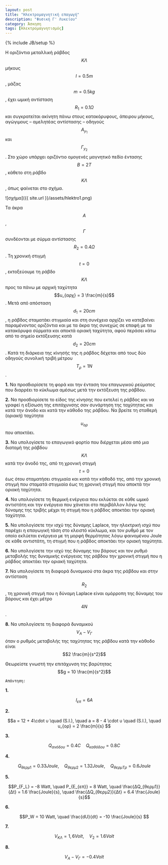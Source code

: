 ```yaml
---
layout: post
title: "Ηλεκτρομαγνητική επαγωγή"
description: "Φυσική Γ' Λυκείου"
category: Άσκηση
tags: [Ηλεκτρομαγνητισμός]
---
```

{% include JB/setup %}

Η οριζόντια μεταλλική ράβδος $$ΚΛ$$ μήκους $$l=0.5 m$$, μάζας $$m=0.5kg$$,
έχει ωμική αντίσταση $$R_1 =0.1Ω$$ και συγκρατείται ακίνητη πάνω στους
κατακόρυφους, άπειρου μήκους, αγώγιμους – αμελητέας αντίστασης – οδηγούς $$Α_{y_1}$$ και
$$Γ_{y_2}$$. Στο χώρο υπάρχει οριζόντιο ομογενές μαγνητικό πεδίο έντασης
$$Β=2Τ$$, κάθετο στη ράβδο $$ΚΛ$$, όπως φαίνεται στο σχήμα. 

![σχήμα]({{ site.url }}/assets/hlektro1.png) 

Τα άκρα $$Α$$, $$Γ$$ συνδέονται με σύρμα αντίστασης $$R_2 =0.4Ω$$.
Τη χρονική στιγμή $$t=0$$, εκτοξεύουμε τη ράβδο $$ΚΛ$$ προς τα πάνω με
αρχική ταχύτητα $$υ_{αρχ} = 3 \frac{m}{s}$$. Μετά από απόσταση $$d_1 = 20 cm$$, η ράβδος 
σταματάει στιγμιαία και στη συνέχεια αρχίζει να κατεβαίνει παραμένοντας οριζόντια
και με τα άκρα της συνεχώς σε επαφή με τα κατακόρυφα σύρματα και αποκτά οριακή ταχύτητα, 
αφού περάσει κάτω από το σημείο εκτόξευσης κατά $$d_2 = 20 cm$$. Κατά τη διάρκεια της κίνησής της
η ράβδος δέχεται από τους δύο οδηγούς συνολική τριβή μέτρου $$Τ_ρ = 1Ν$$.

**1.**  Να προσδιορίσετε τη φορά και την ένταση του επαγωγικού ρεύματος που 
διαρρέει το κύκλωμα αμέσως μετά την εκτόξευση της ράβδου.

**2.**  Να προσδιορίσετε το είδος της κίνησης που εκτελεί η ράβδος και να γραφεί η εξίσωση 
της επιτάχυνσης σαν συνάρτηση της ταχύτητας και κατά την άνοδο και κατά την κάθοδο της ράβδου. Να 
βρείτε τη σταθερή (οριακή) ταχύτητα $$υ_{ορ}$$ που αποκτάει.

**3.**  Να υπολογίσετε το επαγωγικό φορτίο που διέρχεται μέσα από μια διατομή της ράβδου $$ΚΛ$$
κατά την άνοδό της, από τη χρονική στιγμή $$t = 0$$ έως ότου σταματήσει στιγμιαία και 
κατά την κάθοδό της, από την χρονική στιγμή που σταματά στιγμιαία έως τη χρονική 
στιγμή που αποκτά την οριακή ταχύτητα. 

**4.**  Να υπολογίσετε τη θερμική ενέργεια που εκλύεται σε κάθε ωμικό αντιστάτη και την ενέργεια 
που χάνεται στο περιβάλλον λόγω της δύναμης της τριβής μέχρι τη στιγμή
που η ράβδος αποκτάει την οριακή ταχύτητα.

**5.**  Να υπολογίσετε την ισχύ της δύναμης Laplace, την ηλεκτρική ισχύ που παρέχει η επαγωγική τάση στο κλειστό κύκλωμα,
και τον ρυθμό με τον οποίο εκλύεται ενέργεια με τη μορφή θερμότητας λόγω φαινομένου Joule 
σε κάθε αντιστάτη, τη στιγμή που η ράβδος αποκτάει την οριακή ταχύτητα.

**6.**  Να υπολογίσετε την ισχύ της δύναμης του βάρους και τον ρυθμό μεταβολής της 
δυναμικής ενέργειας της ράβδου την χρονική στιγμή που η ράβδος αποκτάει την οριακή ταχύτητα.

**7.**  Να υπολογίσετε τη διαφορά δυναμικού στα άκρα της ράβδου και στην αντίσταση $$R_2$$ , τη χρονική στιγμή που 
η δύναμη Laplace είναι ομόρροπη της δύναμης του βάρους και έχει μέτρο $$4Ν$$.

**8.**  Να υπολογίσετε τη διαφορά δυναμικού $$V_Α - V_Γ$$ όταν ο ρυθμός μεταβολής της ταχύτητας 
της ράβδου κατά την κάθοδο είναι $$2 \frac{m}{s^2}$$

Θεωρείστε γνωστή την επιτάχυνση της βαρύτητας $$g = 10 \frac{m}{s^2}$$


`Απάντηση:`

**1.**

$$ Ι_{επ} = 6Α$$

**2.**

$$a = 12 + 4\cdot υ \quad (S.I.), \quad a = 8 - 4 \cdot υ  \quad (S.I.), \quad υ_{ορ} = 2 \frac{m}{s} $$ 

**3.**

$$ Q_{ανόδου} = 0.4 C \quad Q_{καθόδου} = 0.8 C $$

**4.**

$$Q_{θερμ1} = 0.33 Joule, \quad Q_{θερμ2} = 1.32 Joule, \quad Q_{θερμTρ} = 0.6 Joule$$

**5.**

$$P_{F_L} = -8 Watt, \quad P_{E_{επ}} = 8 Watt, \quad \frac{ΔQ_{θερμ1}}{Δt} = 1.6 \frac{Joule}{s}, \quad \frac{ΔQ_{θερμ2}}{Δt} = 6.4 \frac{Joule}{s}$$

**6.**

$$P_W = 10 Watt, \quad \frac{dU}{dt} = -10 \frac{Joule}{s} $$

**7.**

$$V_{ΚΛ} = 1,6 Volt, \quad V_2 = 1.6 Volt$$

**8.**

$$V_Α - V_Γ = -0.4 Volt$$